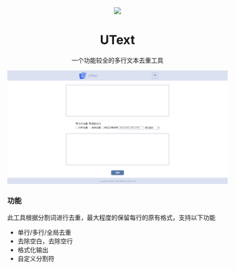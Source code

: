 <div align=center>
  <img style="text-align:center" src=https://raw.githubusercontent.com/Exisi/UText/main/favicon.ico width=15% />
  <h1>UText</h1>
  <p>一个功能较全的多行文本去重工具</p>
</div>
 
![UText](https://github.com/Exisi/UText/blob/main/img/show.jpg?raw=true)
 
### 功能
此工具根据分割词进行去重，最大程度的保留每行的原有格式，支持以下功能
- 单行/多行/全局去重
- 去除空白，去除空行
- 格式化输出
- 自定义分割符

